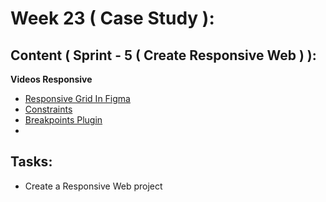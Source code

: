 # Week 23 ( Case Study ): 
## Content ( Sprint - 5 ( Create Responsive Web ) ):

 **Videos Responsive**
- [Responsive Grid In Figma](https://www.youtube.com/watch?v=xUfiMPTz2mI)
- [Constraints](https://www.youtube.com/watch?v=g1LDcbIcqgQ)
- [Breakpoints Plugin](https://www.youtube.com/watch?v=gsVWwYC9gXI)
- 
## Tasks:
- Create a Responsive Web project


